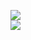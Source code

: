 [![](https://img.shields.io/badge/Made%20With-Github%20Spray-lightgrey.svg?style=for-the-badge&logo=github)](https://github.com/Annihil/github-spray#22430)  
[![](https://i.imgur.com/2DrTn0Z.gif)](https://github.com/Annihil/github-spray)